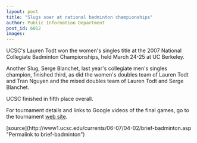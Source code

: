 ```yaml
---
layout: post
title: "Slugs soar at national badminton championships"
author: Public Information Department
post_id: 6012
images:
---
```


<a name="content" id="content"></a>
<p>
  UCSC's Lauren Todt won the women's singles title at the 2007 National Collegiate Badminton Championships, held March 24-25 at UC Berkeley.
</p>
<p>
  Another Slug, Serge Blanchet, last year's collegiate men's singles champion, finished third, as did the women's doubles team of Lauren Todt and Tran Nguyen and the mixed doubles team of Lauren Todt and Serge Blanchet.
</p>
<p>
  UCSC finished in fifth place overall.
</p>
<p>
  For tournament details and links to Google videos of the final games, go to the tournament <a href="http://badminton.berkeley.edu/tournament/collegiates2007/">web site</a>.
</p>
[source](http://www1.ucsc.edu/currents/06-07/04-02/brief-badminton.asp "Permalink to brief-badminton")
